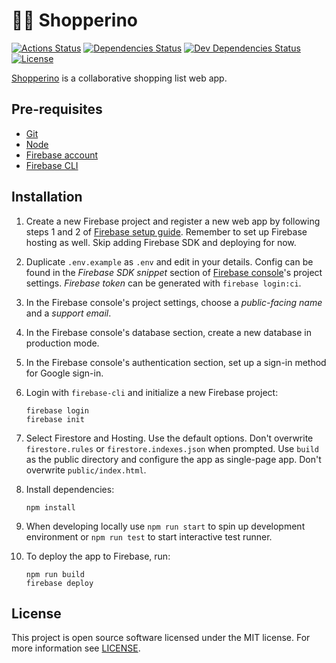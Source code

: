 # 🛒✨ Shopperino

[![Actions Status][actions-status-badge]][actions-status]
[![Dependencies Status][dependencies-status-badge]][dependencies-status]
[![Dev Dependencies Status][devdependencies-status-badge]][devdependencies-status]
[![License][license-badge]](license)

[Shopperino][shopperino] is a collaborative shopping list web app.

## Pre-requisites

- [Git][git]
- [Node][node]
- [Firebase account][firebase]
- [Firebase CLI][firebase-cli]

## Installation

1.  Create a new Firebase project and register a new web app by following steps 1 and 2 of [Firebase setup guide][firebase-setup]. Remember to set up Firebase hosting as well. Skip adding Firebase SDK and deploying for now.
2.  Duplicate `.env.example` as `.env` and edit in your details. Config can be found in the _Firebase SDK snippet_ section of [Firebase console][firebase-console]'s project settings. _Firebase token_ can be generated with `firebase login:ci`.
3.  In the Firebase console's project settings, choose a _public-facing name_ and a _support email_.
4.  In the Firebase console's database section, create a new database in production mode.
5.  In the Firebase console's authentication section, set up a sign-in method for Google sign-in.
6.  Login with `firebase-cli` and initialize a new Firebase project:

        firebase login
        firebase init

7.  Select Firestore and Hosting. Use the default options. Don't overwrite `firestore.rules` or `firestore.indexes.json` when prompted. Use `build` as the public directory and configure the app as single-page app. Don't overwrite `public/index.html`.

8.  Install dependencies:

        npm install

9.  When developing locally use `npm run start` to spin up development environment or `npm run test` to start interactive test runner.
10. To deploy the app to Firebase, run:

        npm run build
        firebase deploy

## License

This project is open source software licensed under the MIT license. For more information see [LICENSE][license].

[actions-status]: https://github.com/jtiala/shopperino/actions
[actions-status-badge]: https://github.com/jtiala/shopperino/workflows/CI/CD/badge.svg
[dependencies-status]: https://david-dm.org/jtiala/shopperino
[dependencies-status-badge]: https://img.shields.io/david/jtiala/shopperino.svg
[devdependencies-status]: https://david-dm.org/jtiala/shopperino?type=dev
[devdependencies-status-badge]: https://img.shields.io/david/dev/jtiala/shopperino.svg
[license]: https://github.com/jtiala/shopperino/blob/master/LICENSE
[license-badge]: https://img.shields.io/badge/license-MIT-blue.svg
[git]: https://git-scm.com/
[node]: https://nodejs.org/
[firebase-cli]: https://firebase.google.com/docs/cli
[firebase]: https://firebase.google.com/
[firebase-console]: https://console.firebase.google.com/
[firebase-setup]: https://firebase.google.com/docs/web/setup
[shopperino]: https://shopperino.app
